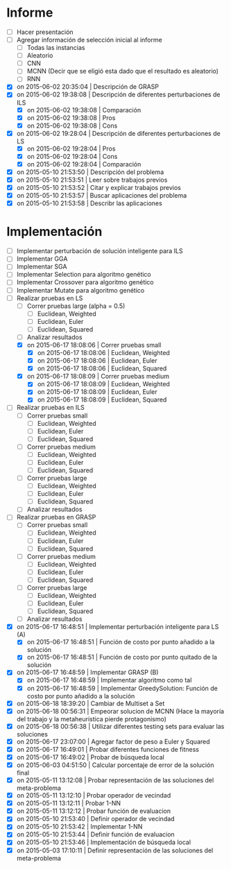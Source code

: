 # Informe
- [ ] Hacer presentación
- [ ] Agregar información de selección inicial al informe
    - [ ] Todas las instancias
    - [ ] Aleatorio
    - [ ] CNN
    - [ ] MCNN (Decir que se eligió esta dado que el resultado es aleatorio)
    - [ ] RNN
- [x] on 2015-06-02 20:35:04 | Descripción de GRASP
- [x] on 2015-06-02 19:38:08 | Descripción de diferentes perturbaciones de ILS
    - [x] on 2015-06-02 19:38:08 | Comparación
    - [x] on 2015-06-02 19:38:08 | Pros
    - [x] on 2015-06-02 19:38:08 | Cons
- [x] on 2015-06-02 19:28:04 | Descripción de diferentes perturbaciones de LS 
    - [x] on 2015-06-02 19:28:04 | Pros
    - [x] on 2015-06-02 19:28:04 | Cons
    - [x] on 2015-06-02 19:28:04 | Comparación
- [x] on 2015-05-10 21:53:50 | Descripción del problema
- [x] on 2015-05-10 21:53:51 | Leer sobre trabajos previos
- [x] on 2015-05-10 21:53:52 | Citar y explicar trabajos previos
- [x] on 2015-05-10 21:53:57 | Buscar aplicaciones del problema
- [x] on 2015-05-10 21:53:58 | Describr las aplicaciones

# Implementación
- [ ] Implementar perturbación de solución inteligente para ILS
- [ ] Implementar GGA 
- [ ] Implementar SGA
- [ ] Implementar Selection para algoritmo genético
- [ ] Implementar Crossover para algoritmo genético 
- [ ] Implementar Mutate para algoritmo genético
- [ ] Realizar pruebas en LS
    - [ ] Correr pruebas large (alpha = 0.5)
        - [ ] Euclidean, Weighted
        - [ ] Euclidean, Euler
        - [ ] Euclidean, Squared
    - [ ] Analizar resultados
    - [x] on 2015-06-17 18:08:06 | Correr pruebas small
        - [x] on 2015-06-17 18:08:06 | Euclidean, Weighted
        - [x] on 2015-06-17 18:08:06 | Euclidean, Euler
        - [x] on 2015-06-17 18:08:06 | Euclidean, Squared
    - [x] on 2015-06-17 18:08:09 | Correr pruebas medium
        - [x] on 2015-06-17 18:08:09 | Euclidean, Weighted
        - [x] on 2015-06-17 18:08:09 | Euclidean, Euler
        - [x] on 2015-06-17 18:08:09 | Euclidean, Squared
- [ ] Realizar pruebas en ILS
    - [ ] Correr pruebas small
        - [ ] Euclidean, Weighted
        - [ ] Euclidean, Euler
        - [ ] Euclidean, Squared
    - [ ] Correr pruebas medium
        - [ ] Euclidean, Weighted
        - [ ] Euclidean, Euler
        - [ ] Euclidean, Squared
    - [ ] Correr pruebas large
        - [ ] Euclidean, Weighted
        - [ ] Euclidean, Euler
        - [ ] Euclidean, Squared
    - [ ] Analizar resultados
- [ ] Realizar pruebas en GRASP
    - [ ] Correr pruebas small
        - [ ] Euclidean, Weighted
        - [ ] Euclidean, Euler
        - [ ] Euclidean, Squared
    - [ ] Correr pruebas medium
        - [ ] Euclidean, Weighted
        - [ ] Euclidean, Euler
        - [ ] Euclidean, Squared
    - [ ] Correr pruebas large
        - [ ] Euclidean, Weighted
        - [ ] Euclidean, Euler
        - [ ] Euclidean, Squared
    - [ ] Analizar resultados
- [x] on 2015-06-17 16:48:51 | Implementar perturbación inteligente para LS (A)
    - [x] on 2015-06-17 16:48:51 | Función de costo por punto añadido a la solución
    - [x] on 2015-06-17 16:48:51 | Función de costo por punto quitado de la solución
- [x] on 2015-06-17 16:48:59 | Implementar GRASP (B)
    - [x] on 2015-06-17 16:48:59 | Implementar algoritmo como tal
    - [x] on 2015-06-17 16:48:59 | Implementar GreedySolution: Función de costo por punto añadido a la solución
- [x] on 2015-06-18 18:39:20 | Cambiar de Multiset a Set
- [x] on 2015-06-18 00:56:31 | Empeorar solucion de MCNN (Hace la mayoría del trabajo y la metaheuristica pierde protagonismo)
- [x] on 2015-06-18 00:56:38 | Utilizar diferentes testing sets para evaluar las soluciones
- [x] on 2015-06-17 23:07:00 | Agregar factor de peso a Euler y Squared
- [x] on 2015-06-17 16:49:01 | Probar diferentes funciones de fitness
- [x] on 2015-06-17 16:49:02 | Probar de búsqueda local
- [x] on 2015-06-03 04:51:50 | Calcular porcentaje de error de la solución final
- [x] on 2015-05-11 13:12:08 | Probar representación de las soluciones del meta-problema
- [x] on 2015-05-11 13:12:10 | Probar operador de vecindad
- [x] on 2015-05-11 13:12:11 | Probar 1-NN
- [x] on 2015-05-11 13:12:12 | Probar función de evaluacion
- [x] on 2015-05-10 21:53:40 | Definir operador de vecindad
- [x] on 2015-05-10 21:53:42 | Implementar 1-NN
- [x] on 2015-05-10 21:53:44 | Definir función de evaluacion
- [x] on 2015-05-10 21:53:46 | Implementación de búsqueda local
- [x] on 2015-05-03 17:10:11 | Definir representación de las soluciones del meta-problema
